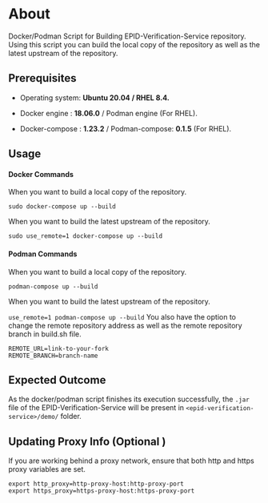 
# About

Docker/Podman Script for Building EPID-Verification-Service repository. Using this script you can build the local copy of the repository as well as the latest upstream of the repository.

## Prerequisites

- Operating system: **Ubuntu 20.04 / RHEL 8.4.**

- Docker engine : **18.06.0** / Podman engine (For RHEL).

- Docker-compose : **1.23.2** / Podman-compose: **0.1.5** (For RHEL).



## Usage
####  Docker Commands
When you want to build a local copy of the repository.

``` sudo docker-compose up --build ```

When you want to build the latest upstream of the repository.

``` sudo use_remote=1 docker-compose up --build ```

#### Podman Commands
When you want to build a local copy of the repository.

``` podman-compose up --build ```

When you want to build the latest upstream of the repository.

``` use_remote=1 podman-compose up --build ```
You also have the option to change the remote repository address as well as the remote repository branch in build.sh file.

    REMOTE_URL=link-to-your-fork
    REMOTE_BRANCH=branch-name

## Expected Outcome
As the docker/podman script finishes its execution successfully, the ```.jar``` file of the EPID-Verification-Service will be present in ```<epid-verification-service>/demo/``` folder.

## Updating Proxy Info (Optional )
If you are working behind a proxy network, ensure that both http and https proxy variables are set.

    export http_proxy=http-proxy-host:http-proxy-port
    export https_proxy=https-proxy-host:https-proxy-port
